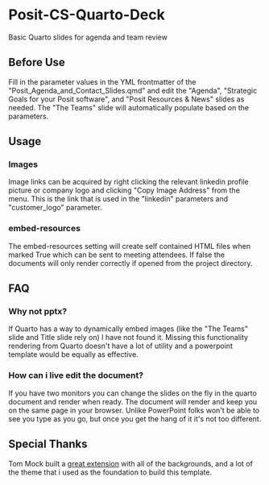 # Posit-CS-Quarto-Deck

Basic Quarto slides for agenda and team review

## Before Use

Fill in the parameter values in the YML frontmatter of the "Posit_Agenda_and_Contact_Slides.qmd" and edit the "Agenda", "Strategic Goals for your Posit software", and "Posit Resources & News" slides as needed. The "The Teams" slide will automatically populate based on the parameters.

## Usage

### Images

Image links can be acquired by right clicking the relevant linkedin profile picture or company logo and clicking "Copy Image Address" from the menu. This is the link that is used in the "linkedin" parameters and "customer_logo" parameter.

### embed-resources

The embed-resources setting will create self contained HTML files when marked True which can be sent to meeting attendees. If false the documents will only render correctly if opened from the project directory.

## FAQ

### Why not pptx?

If Quarto has a way to dynamically embed images (like the "The Teams" slide and Title slide rely on) I have not found it. Missing this functionality rendering from Quarto doesn't have a lot of utility and a powerpoint template would be equally as effective.

### How can i live edit the document?

If you have two monitors you can change the slides on the fly in the quarto document and render when ready. The document will render and keep you on the same page in your browser. Unlike PowerPoint folks won't be able to see you type as you go, but once you get the hang of it it's not too different.

## Special Thanks

Tom Mock built a [great extension](https://github.com/jthomasmock/positslides) with all of the backgrounds, and a lot of the theme that i used as the foundation to build this template.

